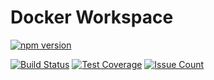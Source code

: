 # Docker Workspace
[![npm version](https://badge.fury.io/js/docker-workspace.svg)](https://badge.fury.io/js/docker-workspace)

[![Build Status](https://travis-ci.org/zojeda/docker-workspace.svg?branch=master)](https://travis-ci.org/zojeda/docker-workspace)
[![Test Coverage](https://codeclimate.com/github/zojeda/docker-workspace/badges/coverage.svg)](https://codeclimate.com/github/zojeda/docker-workspace/coverage)
[![Issue Count](https://codeclimate.com/github/zojeda/docker-workspace/badges/issue_count.svg)](https://codeclimate.com/github/zojeda/docker-workspace)
